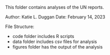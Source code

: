 This folder contains analyses of the UN reports.

Author: Katie L. Duggan
Date: February 14, 2023

File Structure:
- code folder includes R scripts
- data folder includes csv files for analysis
- figures folder has the output of the analysis
